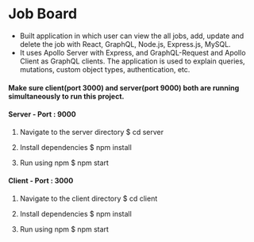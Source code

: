 # Job Board

- Built application in which user can view the all jobs, add, update and delete the job with React, GraphQL, Node.js, Express.js, MySQL.
- It uses Apollo Server with Express, and GraphQL-Request and Apollo Client as GraphQL clients. The application is used to explain queries, mutations, custom object types, authentication, etc.

#### Make sure client(port 3000) and server(port 9000) both are running simultaneously to run this project.

#### Server - Port : 9000

1. Navigate to the server directory
   $ cd server

2. Install dependencies
   $ npm install

3. Run using npm
   $ npm start

#### Client - Port : 3000

1. Navigate to the client directory
   $ cd client

2. Install dependencies
   $ npm install

3. Run using npm
   $ npm start
